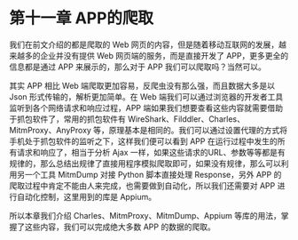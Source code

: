 # 第十一章 APP的爬取

我们在前文介绍的都是爬取的 Web 网页的内容，但是随着移动互联网的发展，越来越多的企业并没有提供 Web 网页端的服务，而是直接开发了 APP，更多更全的信息都是通过 APP 来展示的，那么对于 APP 我们可以爬取吗？当然可以。

其实 APP 相比 Web 端爬取更加容易，反爬虫没有那么强，而且数据大多是以 Json 形式传输的，解析更加简单。在 Web 端我们可以通过浏览器的开发者工具监听到各个网络请求和响应过程，APP 端如果我们想要查看这些内容就需要借助于抓包软件了，常用的抓包软件有 WireShark、Filddler、Charles、MitmProxy、AnyProxy 等，原理基本是相同的。我们可以通过设置代理的方式将手机处于抓包软件的监听之下，这样我们便可以看到 APP 在运行过程中发生的所有请求和响应了，相当于分析 Ajax 一样，如果这些请求的URL、参数等等都是有规律的，那么总结出规律了直接用程序模拟爬取即可，如果没有规律，那么可以利用另一个工具 MitmDump 对接 Python 脚本直接处理 Response，另外 APP 的爬取过程中肯定不能由人来完成，也需要做到自动化，所以我们还需要对 APP 进行自动化控制，这里用到的库是 Appium。

所以本章我们介绍 Charles、MitmProxy、MitmDump、Appium 等库的用法，掌握了这些内容，我们可以完成绝大多数 APP 的数据的爬取。

